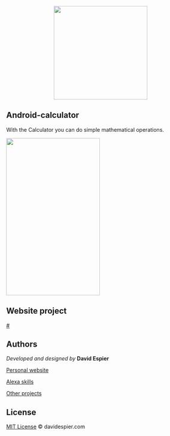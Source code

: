 <p align="center">
  <img width="250" height="250" src="http://davidespier.com/img/android/logo.png">
</p>


## Android-calculator

With the Calculator you can do simple mathematical operations.


<img width="250" height="420" src="http://davidespier.com/img/android/show_img1.PNG">


## Website project

[#](https://google.com)


## Authors

 *Developed and designed by*  **David Espier**


[Personal website](https://davidespier.com)

[Alexa skills](https://www.amazon.es/s?k=davidespier&i=alexa-skills)
        
[Other projects](https://github.com/davidespier?tab=repositories)


## License


[MIT License](https://choosealicense.com/licenses/mit/) © davidespier.com

